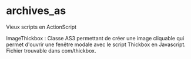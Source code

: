 # archives_as
Vieux scripts en ActionScript

ImageThickbox : Classe AS3 permettant de créer une image cliquable qui permet d'ouvrir une fenêtre modale avec le script Thickbox en Javascript. Fichier trouvable dans com/thickbox.